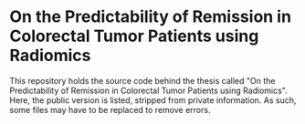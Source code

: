 # On the Predictability of Remission in Colorectal Tumor Patients using Radiomics

This repository holds the source code behind the thesis called "On the Predictability of Remission in Colorectal Tumor Patients using Radiomics".
Here, the public version is listed, stripped from private information. As such, some files may have to be replaced to remove errors.
